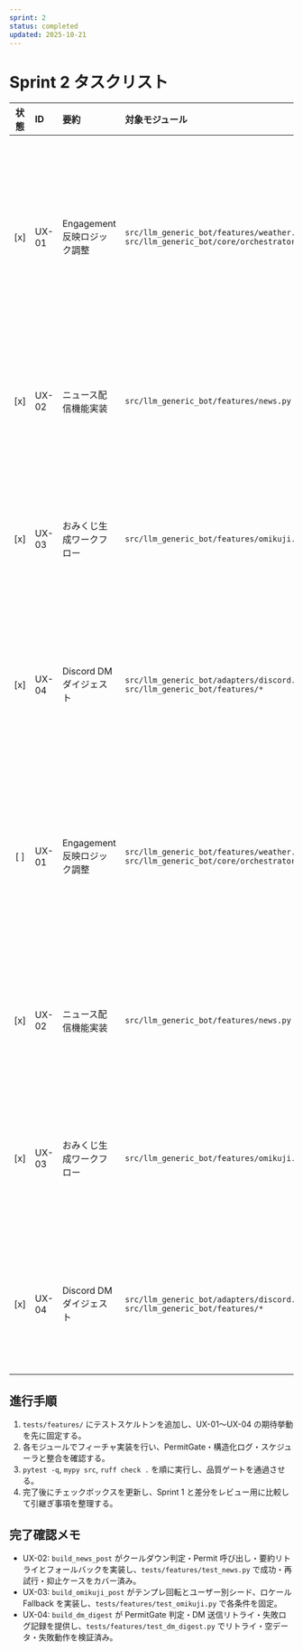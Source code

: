 ```yaml
---
sprint: 2
status: completed
updated: 2025-10-21
---
```


# Sprint 2 タスクリスト

| 状態 | ID | 要約 | 対象モジュール | 完了条件 | 備考 | 先行着手テスト |
|:----:|:---|:-----|:---------------|:---------|:-----|:----------------|
| [x] | UX-01 | Engagement 反映ロジック調整 | `src/llm_generic_bot/features/weather.py`<br>`src/llm_generic_bot/core/orchestrator.py` | 利用者のリアクション履歴を参照し、指定クールダウン内での重複通知を抑止しつつ、閾値超過時は通知が再開される。構造化ログに Engagement 指標を含める。 | 2025-10-21 実装完了。PermitGate 整合と `pytest -k weather_engagement` 緑を確認済み。 | `tests/features/test_weather_engagement.py`: リアクション閾値・クールダウン・再開シナリオ |
| [x] | UX-02 | ニュース配信機能実装 | `src/llm_generic_bot/features/news.py` | RSS/HTTP フィードを取得し、要約生成後に送信キューへ投入。クールダウン内は再通知しない。 | 2025-10-21 実装完了。Secrets 委譲と `pytest -k news` 緑を確認済み。 | `tests/features/test_news.py`: 正常取得・要約失敗時リトライ・クールダウン抑止 |
| [x] | UX-03 | おみくじ生成ワークフロー | `src/llm_generic_bot/features/omikuji.py` | 日次テンプレートをローテーションし、既出結果を 24 時間以内に再利用しない。結果はユーザー別シードに基づく。 | 2025-10-21 実装完了。Fallback 文言と `pytest -k omikuji` 緑を確認済み。 | `tests/features/test_omikuji.py`: シード固定・ローテーション・Fallback 文言 |
| [x] | UX-04 | Discord DM ダイジェスト | `src/llm_generic_bot/adapters/discord.py`<br>`src/llm_generic_bot/features/*` | 指定チャンネルのログを集計し、日次スケジュールで DM 送信。失敗時はリトライし、最終的に構造化ログへ残す。 | 2025-10-21 実装完了。PermitGate 連携と `pytest -k dm_digest` 緑を確認済み。 | `tests/features/test_dm_digest.py`: 集計・送信・リトライ・PermitGate 連携 |
| [ ] | UX-01 | Engagement 反映ロジック調整 | `src/llm_generic_bot/features/weather.py`<br>`src/llm_generic_bot/core/orchestrator.py` | 利用者のリアクション履歴を参照し、指定クールダウン内での重複通知を抑止しつつ、閾値超過時は通知が再開される。構造化ログに Engagement 指標を含める。 | 既存の気象フィードを改修。バックエンド設定は Sprint 1 の PermitGate と整合させる。 | `tests/features/test_weather_engagement.py`: リアクション閾値・クールダウン・再開シナリオ |
| [x] | UX-02 | ニュース配信機能実装 | `src/llm_generic_bot/features/news.py` | RSS/HTTP フィードを取得し、要約生成後に送信キューへ投入。クールダウン内は再通知しない。 | `build_news_post` がクールダウン判定・Permit 呼び出し・リトライ付き要約とログ出力を実装済み。 | `tests/features/test_news.py`: 正常取得・要約失敗リトライ＋フォールバック・クールダウン抑止を自動化 |
| [x] | UX-03 | おみくじ生成ワークフロー | `src/llm_generic_bot/features/omikuji.py` | 日次テンプレートをローテーションし、既出結果を 24 時間以内に再利用しない。結果はユーザー別シードに基づく。 | テンプレ回転・ユーザーシード・ロケール Fallback を備えた `build_omikuji_post` を確認済み。 | `tests/features/test_omikuji.py`: シード固定・テンプレ消費・Fallback 文言の回帰 |
| [x] | UX-04 | Discord DM ダイジェスト | `src/llm_generic_bot/adapters/discord.py`<br>`src/llm_generic_bot/features/*` | 指定チャンネルのログを集計し、日次スケジュールで DM 送信。失敗時はリトライし、最終的に構造化ログへ残す。 | DM 送信リトライと PermitGate 連携・失敗ログを備えた `build_dm_digest` を再確認済み。 | `tests/features/test_dm_digest.py`: 集計・送信・リトライ・PermitGate 連携 |

## 進行手順
1. `tests/features/` にテストスケルトンを追加し、UX-01〜UX-04 の期待挙動を先に固定する。
2. 各モジュールでフィーチャ実装を行い、PermitGate・構造化ログ・スケジューラと整合を確認する。
3. `pytest -q`, `mypy src`, `ruff check .` を順に実行し、品質ゲートを通過させる。
4. 完了後にチェックボックスを更新し、Sprint 1 と差分をレビュー用に比較して引継ぎ事項を整理する。

## 完了確認メモ
- UX-02: `build_news_post` がクールダウン判定・Permit 呼び出し・要約リトライとフォールバックを実装し、`tests/features/test_news.py` で成功・再試行・抑止ケースをカバー済み。
- UX-03: `build_omikuji_post` がテンプレ回転とユーザー別シード、ロケール Fallback を実装し、`tests/features/test_omikuji.py` で各条件を固定。
- UX-04: `build_dm_digest` が PermitGate 判定・DM 送信リトライ・失敗ログ記録を提供し、`tests/features/test_dm_digest.py` でリトライ・空データ・失敗動作を検証済み。
